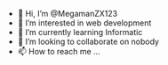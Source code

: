 - 👋 Hi, I’m @MegamanZX123
- 👀 I’m interested in web development
- 🌱 I’m currently learning Informatic
- 💞️ I’m looking to collaborate on nobody
- 📫 How to reach me ...

<!---
MegamanZX123/MegamanZX123 is a ✨ special ✨ repository because its `README.md` (this file) appears on your GitHub profile.
You can click the Preview link to take a look at your changes.
--->
